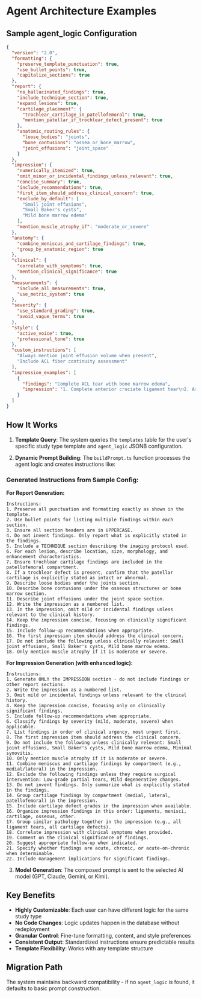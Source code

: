 # Agent Architecture Examples

## Sample agent_logic Configuration

```json
{
  "version": "2.0",
  "formatting": {
    "preserve_template_punctuation": true,
    "use_bullet_points": true,
    "capitalize_sections": true
  },
  "report": {
    "no_hallucinated_findings": true,
    "include_technique_section": true,
    "expand_lesions": true,
    "cartilage_placement": {
      "trochlear_cartilage_in_patellofemoral": true,
      "mention_patellar_if_trochlear_defect_present": true
    },
    "anatomic_routing_rules": {
      "loose_bodies": "joints",
      "bone_contusions": "ossea_or_bone_marrow",
      "joint_effusions": "joint_space"
    }
  },
  "impression": {
    "numerically_itemized": true,
    "omit_minor_or_incidental_findings_unless_relevant": true,
    "concise_summary": true,
    "include_recommendations": true,
    "first_item_should_address_clinical_concern": true,
    "exclude_by_default": [
      "Small joint effusions",
      "Small Baker's cysts",
      "Mild bone marrow edema"
    ],
    "mention_muscle_atrophy_if": "moderate_or_severe"
  },
  "anatomy": {
    "combine_meniscus_and_cartilage_findings": true,
    "group_by_anatomic_region": true
  },
  "clinical": {
    "correlate_with_symptoms": true,
    "mention_clinical_significance": true
  },
  "measurements": {
    "include_all_measurements": true,
    "use_metric_system": true
  },
  "severity": {
    "use_standard_grading": true,
    "avoid_vague_terms": true
  },
  "style": {
    "active_voice": true,
    "professional_tone": true
  },
  "custom_instructions": [
    "Always mention joint effusion volume when present",
    "Include ACL fiber continuity assessment"
  ],
  "impression_examples": [
    {
      "findings": "Complete ACL tear with bone marrow edema",
      "impression": "1. Complete anterior cruciate ligament tear\n2. Associated bone contusions in lateral compartment"
    }
  ]
}
```

## How It Works

1. **Template Query**: The system queries the `templates` table for the user's specific study type template and `agent_logic` JSONB configuration.

2. **Dynamic Prompt Building**: The `buildPrompt.ts` function processes the agent logic and creates instructions like:

### Generated Instructions from Sample Config:

**For Report Generation:**
```
Instructions:
1. Preserve all punctuation and formatting exactly as shown in the template.
2. Use bullet points for listing multiple findings within each section.
3. Ensure all section headers are in UPPERCASE.
4. Do not invent findings. Only report what is explicitly stated in the findings.
5. Include a TECHNIQUE section describing the imaging protocol used.
6. For each lesion, describe location, size, morphology, and enhancement characteristics.
7. Ensure trochlear cartilage findings are included in the patellofemoral compartment.
8. If a trochlear defect is present, confirm that the patellar cartilage is explicitly stated as intact or abnormal.
9. Describe loose bodies under the joints section.
10. Describe bone contusions under the osseous structures or bone marrow section.
11. Describe joint effusions under the joint space section.
12. Write the impression as a numbered list.
13. In the impression, omit mild or incidental findings unless relevant to the clinical history.
14. Keep the impression concise, focusing on clinically significant findings.
15. Include follow-up recommendations when appropriate.
16. The first impression item should address the clinical concern.
17. Do not include the following unless clinically relevant: Small joint effusions, Small Baker's cysts, Mild bone marrow edema.
18. Only mention muscle atrophy if it is moderate or severe.
```

**For Impression Generation (with enhanced logic):**
```
Instructions:
1. Generate ONLY the IMPRESSION section - do not include findings or other report sections.
2. Write the impression as a numbered list.
3. Omit mild or incidental findings unless relevant to the clinical history.
4. Keep the impression concise, focusing only on clinically significant findings.
5. Include follow-up recommendations when appropriate.
6. Classify findings by severity (mild, moderate, severe) when applicable.
7. List findings in order of clinical urgency, most urgent first.
8. The first impression item should address the clinical concern.
9. Do not include the following unless clinically relevant: Small joint effusions, Small Baker's cysts, Mild bone marrow edema, Minimal synovitis.
10. Only mention muscle atrophy if it is moderate or severe.
11. Combine meniscus and cartilage findings by compartment (e.g., medial/lateral) in the impression.
12. Exclude the following findings unless they require surgical intervention: Low-grade partial tears, Mild degenerative changes.
13. Do not invent findings. Only summarize what is explicitly stated in the findings.
14. Group cartilage findings by compartment (medial, lateral, patellofemoral) in the impression.
15. Include cartilage defect grades in the impression when available.
16. Organize impression findings in this order: ligaments, menisci, cartilage, osseous, other.
17. Group similar pathology together in the impression (e.g., all ligament tears, all cartilage defects).
18. Correlate impression with clinical symptoms when provided.
19. Comment on the clinical significance of findings.
20. Suggest appropriate follow-up when indicated.
21. Specify whether findings are acute, chronic, or acute-on-chronic when determinable.
22. Include management implications for significant findings.
```

3. **Model Generation**: The composed prompt is sent to the selected AI model (GPT, Claude, Gemini, or Kimi).

## Key Benefits

- **Highly Customizable**: Each user can have different logic for the same study type
- **No Code Changes**: Logic updates happen in the database without redeployment
- **Granular Control**: Fine-tune formatting, content, and style preferences
- **Consistent Output**: Standardized instructions ensure predictable results
- **Template Flexibility**: Works with any template structure

## Migration Path

The system maintains backward compatibility - if no `agent_logic` is found, it defaults to basic prompt construction.